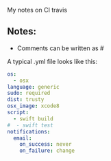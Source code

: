 My notes on CI travis<!--more--> 


## Notes:

- Comments can be written as #

A typical .yml file looks like this:
```yml
os:
  - osx
language: generic
sudo: required
dist: trusty
osx_image: xcode8
script:
  - swift build
#  - swift test
notifications:
  email:
    on_success: never
    on_failure: change
```